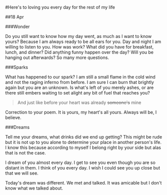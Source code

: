 #Here's to loving you every day for the rest of my life

##18 Apr

###Wonder

Do you still want to know how my day went, as much as I want to know yours? Because I am always ready to be all ears for you. Day and night I am willing to listen to you. How was work? What did you have for breakfast, lunch, and dinner? Did anything funny happen over the day? Will you be hanging out afterwards? So many more questions.

###Sparks

What has happened to our spark? I am still a small flame in the cold wind and not the raging inferno from before. I am sure I can burn that brightly again but you are an unknown. Is what's left of you merely ashes, or are there still embers waiting to set alight any bit of fuel that reaches you?

>And just like before your heart was already ~~someone's~~ mine

Correction to your poem. It is yours, my heart's all yours. Always will be, I believe.

###Dreams

Tell me your dreams, what drinks did we end up getting? This might be rude but it is not up to you alone to determine your place in another person's life. I know this because according to myself I belong right by your side but alas that is not the case.

I dream of you almost every day. I get to see you even though you are so distant in them. I think of you every day. I wish I could see you up close but that we will see.

Today's dream was different. We met and talked. It was amicable but I don't know what we talked about.